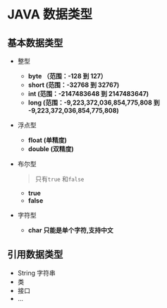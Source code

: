 # JAVA 数据类型

## 基本数据类型

- 整型

  - **byte （范围：-128 到 127）**
  - **short (范围：-32768 到 32767)**
  - **int (范围：-2147483648 到 2147483647)**
  - **long (范围：-9,223,372,036,854,775,808 到 -9,223,372,036,854,775,808)**

- 浮点型

  - **float (单精度)**
  - **double (双精度)**

- 布尔型 

  > 只有`true` 和`false`

  - **true**
  - **false**

- 字符型

  - **char 只能是单个字符,支持中文** 

## 引用数据类型

- String 字符串
- 类
- 接口
- ...